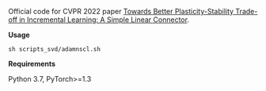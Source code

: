 Official code for CVPR 2022 paper [Towards Better Plasticity-Stability Trade-off in Incremental Learning: A Simple
Linear Connector](https://arxiv.org/pdf/2110.07905.pdf). 

**Usage**

```
sh scripts_svd/adamnscl.sh
```

**Requirements**

Python 3.7, PyTorch>=1.3
